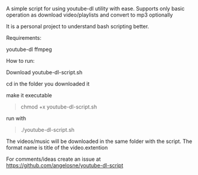 A simple script for using youtube-dl utility with ease.
Supports only basic operation as download video/playlists and convert to mp3 optionally

It is a personal project to understand bash scripting better.

Requirements:

youtube-dl
ffmpeg

How to run:

Download youtube-dl-script.sh

cd in the folder you downloaded it

make it executable

>chmod +x youtube-dl-script.sh

run with

>./youtube-dl-script.sh

The videos/music will be downloaded in the same folder with the script.
The format name is title of the video.extention

For comments/ideas create an issue at https://github.com/angelosne/youtube-dl-script
